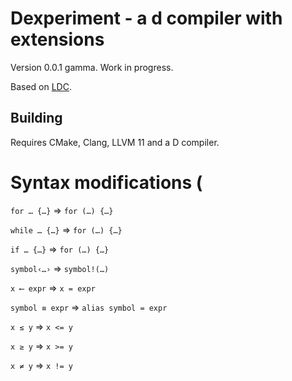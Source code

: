 Dexperiment - a d compiler with extensions
==========================================

Version 0.0.1 gamma. Work in progress.

Based on [LDC](https://wiki.dlang.org/LDC).

Building
--------
Requires CMake, Clang, LLVM 11 and a D compiler.


Syntax modifications (
==========================================

`for … {…}`  => `for (…) {…}`

`while … {…}`  => `for (…) {…}`

`if … {…}`  => `for (…) {…}`

`symbol‹…›` => `symbol!(…)`

`x ⟵ expr` => `x = expr`

`symbol ≡ expr` => `alias symbol = expr`

`x ≤ y` => `x <= y`

`x ≥ y` => `x >= y`

`x ≠ y` => `x != y`
